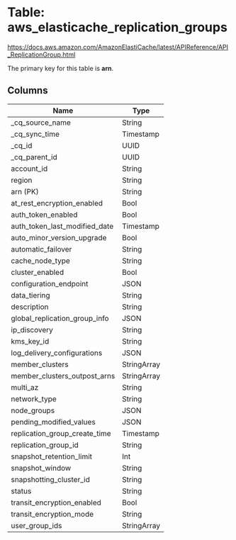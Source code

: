 # Table: aws_elasticache_replication_groups

https://docs.aws.amazon.com/AmazonElastiCache/latest/APIReference/API_ReplicationGroup.html

The primary key for this table is **arn**.

## Columns

| Name          | Type          |
| ------------- | ------------- |
|_cq_source_name|String|
|_cq_sync_time|Timestamp|
|_cq_id|UUID|
|_cq_parent_id|UUID|
|account_id|String|
|region|String|
|arn (PK)|String|
|at_rest_encryption_enabled|Bool|
|auth_token_enabled|Bool|
|auth_token_last_modified_date|Timestamp|
|auto_minor_version_upgrade|Bool|
|automatic_failover|String|
|cache_node_type|String|
|cluster_enabled|Bool|
|configuration_endpoint|JSON|
|data_tiering|String|
|description|String|
|global_replication_group_info|JSON|
|ip_discovery|String|
|kms_key_id|String|
|log_delivery_configurations|JSON|
|member_clusters|StringArray|
|member_clusters_outpost_arns|StringArray|
|multi_az|String|
|network_type|String|
|node_groups|JSON|
|pending_modified_values|JSON|
|replication_group_create_time|Timestamp|
|replication_group_id|String|
|snapshot_retention_limit|Int|
|snapshot_window|String|
|snapshotting_cluster_id|String|
|status|String|
|transit_encryption_enabled|Bool|
|transit_encryption_mode|String|
|user_group_ids|StringArray|